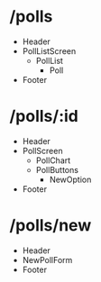 # /polls
* Header
* PollListScreen
  * PollList
    * Poll
* Footer

# /polls/:id
* Header
* PollScreen
  * PollChart
  * PollButtons
    * NewOption
* Footer

# /polls/new
* Header
* NewPollForm
* Footer
